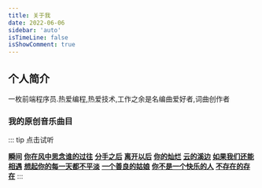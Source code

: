 ```yaml
---
title: 关于我
date: 2022-06-06
sidebar: 'auto'
isTimeLine: false
isShowComment: true
---
```


## 个人简介
一枚前端程序员.热爱编程,热爱技术,工作之余是名编曲爱好者,词曲创作者
### 我的原创音乐曲目
::: tip 点击试听

[**瞬间**](https://www.kugou.com/song/#hash=EC7628C344681A1ED41173E00C983A58&album_id=51838237)
[**你在风中思念谁的过往**](https://www.kugou.com/song/#hash=0D56D446AB3E2C7E741558E53052CEC5&album_id=39066178)
[**分手之后**](https://www.kugou.com/song/#hash=ECFFD3230B7C38B11255BCD268408202&album_id=59467355)
[**离开以后**](https://www.kugou.com/song/#hash=30483F2E6C73E8940BF639F9E10B46A1&album_id=58344102)
[**你的灿烂**](https://www.kugou.com/song/#hash=449E3B95D9762A56A0178E5C5C4977A8&album_id=43318105)
[**云的溪边**](https://www.kugou.com/song/#hash=4B453A226DC16005011336A9B09BB3F7&album_id=40791925)
[**如果我们还能相遇**](https://www.kugou.com/song/#hash=EAC6862FFC7F439E50BDD3FADD471C45&album_id=58143118)
[**想起你的每一天都不平淡**](https://www.kugou.com/song/#hash=402BE8EEB399537AD6FB46A6418363E0&album_id=44567637)
[**一个善良的姑娘**](https://www.kugou.com/song/#hash=5C8DE98B46CBF5A69D9B87761DF37D1D&album_id=39279072)
[**你不是一个快乐的人**](https://www.kugou.com/song/#hash=33D7B1FE50E2C05B80E46E8AA3D9CA67&album_id=38971032)
[**不存在的存在**](https://www.kugou.com/song/#hash=89555A0CE5E1E6691854D846A15864E1&album_id=38713093)
:::


